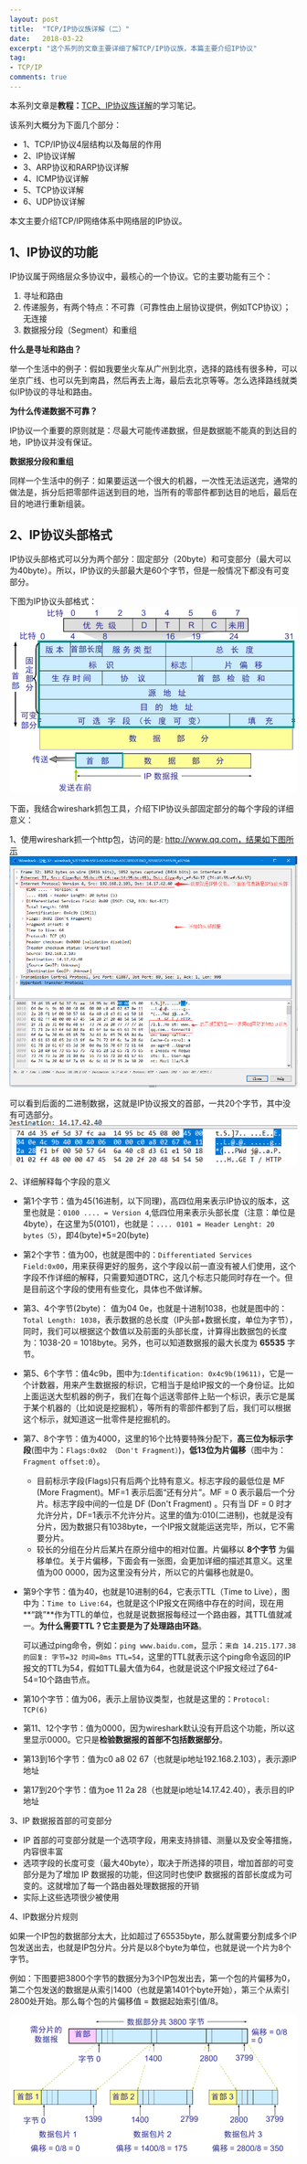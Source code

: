 ```yaml
---
layout: post
title:  "TCP/IP协议族详解（二）"
date:   2018-03-22
excerpt: "这个系列的文章主要详细了解TCP/IP协议族，本篇主要介绍IP协议"
tag:
- TCP/IP
comments: true
---
```



本系列文章是**教程：**[TCP、IP协议族详解](http://study.163.com/course/courseMain.htm?courseId=1003343002)的学习笔记。

该系列大概分为下面几个部分：

- 1、TCP/IP协议4层结构以及每层的作用
- 2、IP协议详解
- 3、ARP协议和RARP协议详解
- 4、ICMP协议详解
- 5、TCP协议详解
- 6、UDP协议详解

本文主要介绍TCP/IP网络体系中网络层的IP协议。

## 1、IP协议的功能

IP协议属于网络层众多协议中，最核心的一个协议。它的主要功能有三个：

1. 寻址和路由
2. 传递服务，有两个特点：不可靠（可靠性由上层协议提供，例如TCP协议）；无连接
3. 数据报分段（Segment）和重组

**什么是寻址和路由？**

举一个生活中的例子：假如我要坐火车从广州到北京，选择的路线有很多种，可以坐京广线、也可以先到南昌，然后再去上海，最后去北京等等。怎么选择路线就类似IP协议的寻址和路由。


**为什么传递数据不可靠？**

IP协议一个重要的原则就是：尽最大可能传递数据，但是数据能不能真的到达目的地，IP协议并没有保证。

**数据报分段和重组**

同样一个生活中的例子：如果要运送一个很大的机器，一次性无法运送完，通常的做法是，拆分后把零部件运送到目的地，当所有的零部件都到达目的地后，最后在目的地进行重新组装。


## 2、IP协议头部格式

IP协议头部格式可以分为两个部分：固定部分（20byte）和可变部分（最大可以为40byte）。所以，IP协议的头部最大是60个字节，但是一般情况下都没有可变部分。

下图为IP协议头部格式：
![IP协议头部](/images/posts/tcp-ip/ip-protocol-head.png)

下面，我结合wireshark抓包工具，介绍下IP协议头部固定部分的每个字段的详细意义：

1、使用wireshark抓一个http包，访问的是: http://www.qq.com，结果如下图所示
![抓包结果](/images/posts/tcp-ip/ip-wireshark-1.png)

可以看到后面的二进制数据，这就是IP协议报文的首部，一共20个字节，其中没有可选部分。
![抓包结果](/images/posts/tcp-ip/ip-wireshark-2.png)

2、详细解释每个字段的意义

- 第1个字节：值为45(16进制，以下同理)，高四位用来表示IP协议的版本，这里也就是：`0100 .... = Version 4`,低四位用来表示头部长度（注意：单位是4byte），在这里为5(0101)，也就是：`.... 0101 = Header Lenght: 20 bytes（5）`，即4(byte)*5=20(byte)

- 第2个字节：值为00，也就是图中的：`Differentiated Services Field:0x00`，用来获得更好的服务，这个字段以前一直没有被人们使用，这个字段不作详细的解释，只需要知道DTRC，这几个标志只能同时存在一个。但是目前这个字段的使用有些变化，具体也不做详解。

- 第3、4个字节(2byte)： 值为04 0e，也就是十进制1038，也就是图中的：`Total Length: 1038`，表示数据的总长度（IP头部+数据长度，单位为字节），同时，我们可以根据这个数值以及前面的头部长度，计算得出数据包的长度为：1038-20 = 1018byte。另外，也可以知道数据报的最大长度为 **65535** 字节。

- 第5、6个字节：值4c9b，图中为:`Identification: 0x4c9b(19611)`，它是一个计数器，用来产生数据报的标识，它相当于是给IP报文的一个身份证。比如上面运送大型机器的例子，我们在每个运送零部件上贴一个标识，表示它是属于某个机器的（比如说是挖掘机），等所有的零部件都到了后，我们可以根据这个标示，就知道这一批零件是挖掘机的。

- 第7、8个字节：值为4000，这里的16个比特要特殊分配下，**高三位为标示字段**(图中为：`Flags:0x02 （Don't Fragment）`)，**低13位为片偏移**（图中为：`Fragment offset:0`）。

	- 目前标示字段(Flags)只有后两个比特有意义。标志字段的最低位是 MF (More Fragment)。MF=1 表示后面“还有分片”。MF = 0 表示最后一个分片。标志字段中间的一位是 DF (Don't Fragment) 。只有当 DF = 0 时才允许分片，DF=1表示不允许分片。这里的值为:010(二进制)，也就是没有分片，因为数据只有1038byte，一个IP报文就能运送完毕，所以，它不需要分片。
	- 较长的分组在分片后某片在原分组中的相对位置。片偏移以 **8个字节** 为偏移单位。关于片偏移，下面会有一张图，会更加详细的描述其意义。这里值为00 0000，因为这里没有分片，所以它的片偏移也就是0。

- 第9个字节：值为40，也就是10进制的64，它表示TTL（Time to Live），图中为：`Time to Live:64`，也就是这个IP报文在网络中存在的时间，现在用**“跳”**作为TTL的单位，也就是说数据报每经过一个路由器，其TTL值就减一。**为什么需要TTL？它主要是为了处理路由环路**。
	
	可以通过ping命令，例如：`ping www.baidu.com`，显示：`来自 14.215.177.38 的回复: 字节=32 时间=8ms TTL=54`，这里的TTL就表示这个ping命令返回的IP报文的TTL为54，假如TTL最大值为64，也就是说这个IP报文经过了64-54=10个路由节点。

- 第10个字节：值为06，表示上层协议类型，也就是这里的：`Protocol: TCP(6)`
- 第11、12个字节：值为0000，因为wireshark默认没有开启这个功能，所以这里显示0000。它只是**检验数据报的首部不包括数据部分**。
- 第13到16个字节：值为c0 a8 02 67（也就是ip地址192.168.2.103），表示源IP地址
- 第17到20个字节：值为oe 11 2a 28（也就是ip地址14.17.42.40），表示目的IP地址


3、IP 数据报首部的可变部分

- IP 首部的可变部分就是一个选项字段，用来支持排错、测量以及安全等措施，内容很丰富
- 选项字段的长度可变（最大40byte），取决于所选择的项目，增加首部的可变部分是为了增加 IP 数据报的功能，但这同时也使IP 数据报的首部长度成为可变的。这就增加了每一个路由器处理数据报的开销
- 实际上这些选项很少被使用

4、IP数据分片规则

如果一个IP包的数据部分太大，比如超过了65535byte，那么就需要分割成多个IP包发送出去，也就是IP包分片。分片是以8个byte为单位，也就是说一个片为8个字节。

例如：下图要把3800个字节的数据分为3个IP包发出去，第一个包的片偏移为0，第二个包发送的数据是从索引1400（也就是第1401个byte开始），第三个从索引2800处开始。那么每个包的片偏移值 = 数据起始索引值/8。

![IP包分片](/images/posts/tcp-ip/ip-fragment.png)
